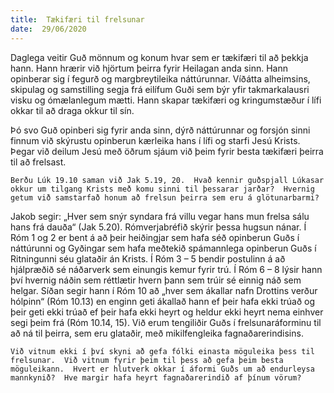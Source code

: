 ```yaml
---
title:  Tækifæri til frelsunar
date:  29/06/2020
---
```


Daglega veitir Guð mönnum og konum hvar sem er tækifæri til að þekkja hann.  Hann hrærir við hjörtum þeirra fyrir Heilagan anda sinn.  Hann opinberar sig í fegurð og margbreytileika náttúrunnar.  Víðátta alheimsins, skipulag og samstilling segja frá eilífum Guði sem býr yfir takmarkalausri visku og ómælanlegum mætti.  Hann skapar tækifæri og kringumstæður í lífi okkar til að draga okkur til sín.

Þó svo Guð opinberi sig fyrir anda sinn, dýrð náttúrunnar og forsjón sinni finnum við skýrustu opinberun kærleika hans í lífi og starfi Jesú Krists.  Þegar við deilum Jesú með öðrum sjáum við þeim fyrir besta tækifæri þeirra til að frelsast.

`Berðu Lúk 19.10 saman við Jak 5.19, 20.  Hvað kennir guðspjall Lúkasar okkur um tilgang Krists með komu sinni til þessarar jarðar?  Hvernig getum við samstarfað honum að frelsun þeirra sem eru á glötunarbarmi?`

Jakob segir: „Hver sem snýr syndara frá villu vegar hans mun frelsa sálu hans frá dauða“ (Jak 5.20).  Rómverjabréfið skýrir þessa hugsun nánar.  Í Róm 1 og 2 er bent á að þeir heiðingjar sem hafa séð opinberun Guðs í náttúrunni og Gyðingar sem hafa meðtekið spámannlega opinberun Guðs í Ritningunni séu glataðir án Krists.  Í Róm 3 – 5 bendir postulinn á að hjálpræðið sé náðarverk sem einungis kemur fyrir trú.  Í Róm 6 – 8 lýsir hann því hvernig náðin sem réttlætir hvern þann sem trúir sé einnig náð sem helgar.   Síðan segir hann í Róm 10 að „hver sem ákallar nafn Drottins verður hólpinn“ (Róm 10.13) en enginn geti ákallað hann ef þeir hafa ekki trúað og þeir geti ekki trúað ef þeir hafa ekki heyrt og heldur ekki heyrt nema einhver segi þeim frá (Róm 10.14, 15).  Við erum tengiliðir  Guðs í frelsunaráforminu til að ná til þeirra, sem eru glataðir, með mikilfengleika fagnaðarerindisins.

`Við vitnum ekki í því skyni að gefa fólki einasta möguleika þess til frelsunar.  Við vitnum fyrir þeim til þess að gefa þeim besta möguleikann.  Hvert er hlutverk okkar í áformi Guðs um að endurleysa mannkynið?  Hve margir hafa heyrt fagnaðarerindið af þínum vörum?`
